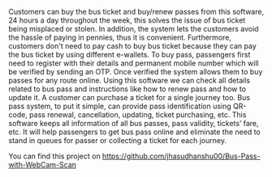Customers can buy the bus ticket and buy/renew passes from this software, 24 hours a day throughout the week, this solves the issue of bus ticket being misplaced or stolen. In addition, the system lets the customers avoid the hassle of paying in pennies, thus it is convenient. Furthermore, customers don't need to pay cash to buy bus ticket because they can pay the bus ticket by using different e-wallets. To buy pass, passengers first need 
to register with their details and permanent mobile number which will be verified by sending an OTP. Once verified the system allows them to buy passes for any route online. Using this software we can check all 
details related to bus pass and instructions like how to renew pass and how to update it. A customer can purchase a ticket for a single journey too. Bus pass system, to put it simple, can provide pass identification 
using QR-code, pass renewal, cancellation, updating, ticket purchasing, etc. This software keeps all information of all bus passes, pass validity, tickets’ fare, etc. It will help passengers to get bus pass online and
eliminate the need to stand in queues for passer or collecting a ticket for each journey.







You can find this project on 
https://github.com/jhasudhanshu00/Bus-Pass-with-WebCam-Scan
